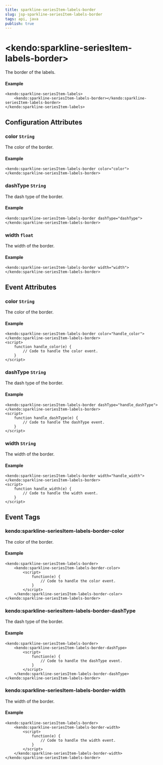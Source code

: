 ```yaml
---
title: sparkline-seriesItem-labels-border
slug: jsp-sparkline-seriesItem-labels-border
tags: api, java
publish: true
---
```


# \<kendo:sparkline-seriesItem-labels-border\>

The border of the labels.

#### Example
    <kendo:sparkline-seriesItem-labels>
        <kendo:sparkline-seriesItem-labels-border></kendo:sparkline-seriesItem-labels-border>
    </kendo:sparkline-seriesItem-labels>

## Configuration Attributes

### color `String`

The color of the border.

#### Example
    <kendo:sparkline-seriesItem-labels-border color="color">
    </kendo:sparkline-seriesItem-labels-border>

### dashType `String`

The dash type of the border.

#### Example
    <kendo:sparkline-seriesItem-labels-border dashType="dashType">
    </kendo:sparkline-seriesItem-labels-border>

### width `float`

The width of the border.

#### Example
    <kendo:sparkline-seriesItem-labels-border width="width">
    </kendo:sparkline-seriesItem-labels-border>


## Event Attributes

### color `String`

The color of the border.


#### Example
    <kendo:sparkline-seriesItem-labels-border color="handle_color">
    </kendo:sparkline-seriesItem-labels-border>
    <script>
        function handle_color(e) {
            // Code to handle the color event.
        }
    </script>

### dashType `String`

The dash type of the border.


#### Example
    <kendo:sparkline-seriesItem-labels-border dashType="handle_dashType">
    </kendo:sparkline-seriesItem-labels-border>
    <script>
        function handle_dashType(e) {
            // Code to handle the dashType event.
        }
    </script>

### width `String`

The width of the border.


#### Example
    <kendo:sparkline-seriesItem-labels-border width="handle_width">
    </kendo:sparkline-seriesItem-labels-border>
    <script>
        function handle_width(e) {
            // Code to handle the width event.
        }
    </script>

## Event Tags

### kendo:sparkline-seriesItem-labels-border-color

The color of the border.


#### Example
    <kendo:sparkline-seriesItem-labels-border>
        <kendo:sparkline-seriesItem-labels-border-color>
            <script>
                function(e) {
                    // Code to handle the color event.
                }
            </script>
        </kendo:sparkline-seriesItem-labels-border-color>
    </kendo:sparkline-seriesItem-labels-border>

### kendo:sparkline-seriesItem-labels-border-dashType

The dash type of the border.


#### Example
    <kendo:sparkline-seriesItem-labels-border>
        <kendo:sparkline-seriesItem-labels-border-dashType>
            <script>
                function(e) {
                    // Code to handle the dashType event.
                }
            </script>
        </kendo:sparkline-seriesItem-labels-border-dashType>
    </kendo:sparkline-seriesItem-labels-border>

### kendo:sparkline-seriesItem-labels-border-width

The width of the border.


#### Example
    <kendo:sparkline-seriesItem-labels-border>
        <kendo:sparkline-seriesItem-labels-border-width>
            <script>
                function(e) {
                    // Code to handle the width event.
                }
            </script>
        </kendo:sparkline-seriesItem-labels-border-width>
    </kendo:sparkline-seriesItem-labels-border>

